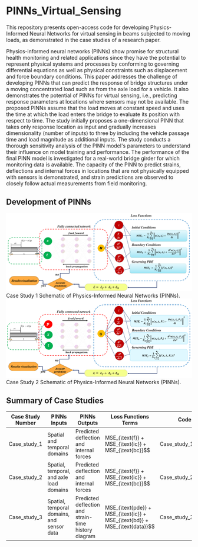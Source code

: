 # PINNs_Virtual_Sensing
This repository presents open-access code for developing Physics-Informed Neural Networks for virtual sensing in beams subjected to moving loads, as demonstrated in the case studies of a research paper.

Physics-informed neural networks (PINNs) show promise for structural health monitoring and related applications since they have the potential to represent physical systems and processes by conforming to governing differential equations as well as physical constraints such as displacement and force boundary conditions. This paper addresses the challenge of developing PINNs that can predict the response of bridge structures under a moving concentrated load such as from the axle load for a vehicle. It also demonstrates the potential of PINNs for virtual sensing, i.e., predicting response parameters at locations where sensors may not be available. The proposed PINNs assume that the load moves at constant speed and uses the time at which the load enters the bridge to evaluate its position with respect to time. The study initially proposes a one-dimensional PINN that takes only response location as input and gradually increases dimensionality (number of inputs) to three by including the vehicle passage time and load magnitude as additional inputs. The study conducts a thorough sensitivity analysis of the PINN model's parameters to understand their influence on model training and performance. The performance of the final PINN model is investigated for a real-world bridge girder for which monitoring data is available. The capacity of the PINN to predict strains, deflections and internal forces in locations that are not physically equipped with sensors is demonstrated, and strain predictions are observed to closely follow actual measurements from field monitoring.

## Development of PINNs
![alt text](https://github.com/AnmarAl-Adly/PINNs_Virtual_Sensing/blob/main/Figures/Fig.1.png)
Case Study 1 Schematic of Physics-Informed Neural Networks (PINNs).
![alt text](https://github.com/AnmarAl-Adly/PINNs_Virtual_Sensing/blob/main/Figures/Fig.2.png)
Case Study 2 Schematic of Physics-Informed Neural Networks (PINNs).

## Summary of Case Studies

| Case Study Number   | PINNs Inputs                          | PINNs Outputs                                | Loss Functions Terms    | Code Source                 |
|---------------------|---------------------------------------|----------------------------------------------|---------------------------------------------|-----------------------------|
| Case_study_1        | Spatial and temporal domains          | Predicted deflection and internal forces     | MSE_{\text{f}} + MSE_{\text{ic}} + MSE_{\text{bc}}$$ | Case_study_1/SN5/code.py    |
| Case_study_2        | Spatial, temporal, and axle load domains | Predicted deflection and internal forces  | MSE_{\text{f}} + MSE_{\text{ic}} + MSE_{\text{bc}}$$ | Case_study_2/main.py        |
| Case_study_3        | Spatial, temporal domains, and sensor data | Predicted deflection and strain-time history diagram | MSE_{\text{pde}} + MSE_{\text{ic}} + MSE_{\text{bd}} + MSE_{\text{data}}$$ | Case_study_3/SN4/script.py  |
